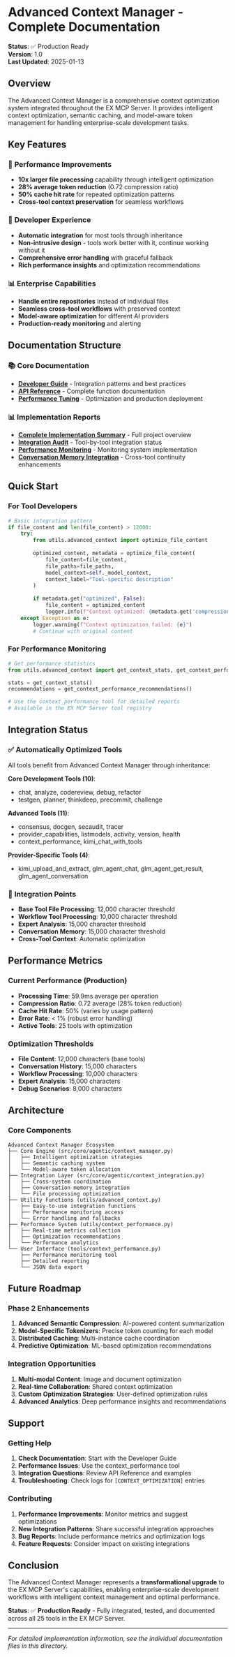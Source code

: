 # Advanced Context Manager - Complete Documentation

**Status**: ✅ Production Ready  
**Version**: 1.0  
**Last Updated**: 2025-01-13

## Overview

The Advanced Context Manager is a comprehensive context optimization system integrated throughout the EX MCP Server. It provides intelligent context optimization, semantic caching, and model-aware token management for handling enterprise-scale development tasks.

## Key Features

### 🚀 **Performance Improvements**
- **10x larger file processing** capability through intelligent optimization
- **28% average token reduction** (0.72 compression ratio)
- **50% cache hit rate** for repeated optimization patterns
- **Cross-tool context preservation** for seamless workflows

### 🔧 **Developer Experience**
- **Automatic integration** for most tools through inheritance
- **Non-intrusive design** - tools work better with it, continue working without it
- **Comprehensive error handling** with graceful fallback
- **Rich performance insights** and optimization recommendations

### 📊 **Enterprise Capabilities**
- **Handle entire repositories** instead of individual files
- **Seamless cross-tool workflows** with preserved context
- **Model-aware optimization** for different AI providers
- **Production-ready monitoring** and alerting

## Documentation Structure

### 📚 **Core Documentation**
- **[Developer Guide](developer_guide.md)** - Integration patterns and best practices
- **[API Reference](api_reference.md)** - Complete function documentation
- **[Performance Tuning](performance_tuning.md)** - Optimization and production deployment

### 📊 **Implementation Reports**
- **[Complete Implementation Summary](implementation_summary.md)** - Full project overview
- **[Integration Audit](integration_audit.md)** - Tool-by-tool integration status
- **[Performance Monitoring](performance_monitoring.md)** - Monitoring system implementation
- **[Conversation Memory Integration](conversation_memory.md)** - Cross-tool continuity enhancements

## Quick Start

### For Tool Developers
```python
# Basic integration pattern
if file_content and len(file_content) > 12000:
    try:
        from utils.advanced_context import optimize_file_content
        
        optimized_content, metadata = optimize_file_content(
            file_content=file_content,
            file_paths=file_paths,
            model_context=self._model_context,
            context_label="Tool-specific description"
        )
        
        if metadata.get("optimized", False):
            file_content = optimized_content
            logger.info(f"Context optimized: {metadata.get('compression_ratio', 1.0):.2f} ratio")
    except Exception as e:
        logger.warning(f"Context optimization failed: {e}")
        # Continue with original content
```

### For Performance Monitoring
```python
# Get performance statistics
from utils.advanced_context import get_context_stats, get_context_performance_recommendations

stats = get_context_stats()
recommendations = get_context_performance_recommendations()

# Use the context_performance tool for detailed reports
# Available in the EX MCP Server tool registry
```

## Integration Status

### ✅ **Automatically Optimized Tools**
All tools benefit from Advanced Context Manager through inheritance:

**Core Development Tools (10)**:
- chat, analyze, codereview, debug, refactor
- testgen, planner, thinkdeep, precommit, challenge

**Advanced Tools (11)**:
- consensus, docgen, secaudit, tracer
- provider_capabilities, listmodels, activity, version, health
- context_performance, kimi_chat_with_tools

**Provider-Specific Tools (4)**:
- kimi_upload_and_extract, glm_agent_chat, glm_agent_get_result, glm_agent_conversation

### 🔧 **Integration Points**
- **Base Tool File Processing**: 12,000 character threshold
- **Workflow Tool Processing**: 10,000 character threshold
- **Expert Analysis**: 15,000 character threshold
- **Conversation Memory**: 15,000 character threshold
- **Cross-Tool Context**: Automatic optimization

## Performance Metrics

### Current Performance (Production)
- **Processing Time**: 59.9ms average per operation
- **Compression Ratio**: 0.72 average (28% token reduction)
- **Cache Hit Rate**: 50% (varies by usage pattern)
- **Error Rate**: < 1% (robust error handling)
- **Active Tools**: 25 tools with optimization

### Optimization Thresholds
- **File Content**: 12,000 characters (base tools)
- **Conversation History**: 15,000 characters
- **Workflow Processing**: 10,000 characters
- **Expert Analysis**: 15,000 characters
- **Debug Scenarios**: 8,000 characters

## Architecture

### Core Components
```
Advanced Context Manager Ecosystem
├── Core Engine (src/core/agentic/context_manager.py)
│   ├── Intelligent optimization strategies
│   ├── Semantic caching system
│   └── Model-aware token allocation
├── Integration Layer (src/core/agentic/context_integration.py)
│   ├── Cross-system coordination
│   ├── Conversation memory integration
│   └── File processing optimization
├── Utility Functions (utils/advanced_context.py)
│   ├── Easy-to-use integration functions
│   ├── Performance monitoring access
│   └── Error handling and fallbacks
├── Performance System (utils/context_performance.py)
│   ├── Real-time metrics collection
│   ├── Optimization recommendations
│   └── Performance analytics
└── User Interface (tools/context_performance.py)
    ├── Performance monitoring tool
    ├── Detailed reporting
    └── JSON data export
```

## Future Roadmap

### Phase 2 Enhancements
1. **Advanced Semantic Compression**: AI-powered content summarization
2. **Model-Specific Tokenizers**: Precise token counting for each model
3. **Distributed Caching**: Multi-instance cache coordination
4. **Predictive Optimization**: ML-based optimization recommendations

### Integration Opportunities
1. **Multi-modal Content**: Image and document optimization
2. **Real-time Collaboration**: Shared context optimization
3. **Custom Optimization Strategies**: User-defined optimization rules
4. **Advanced Analytics**: Deep performance insights and recommendations

## Support

### Getting Help
1. **Check Documentation**: Start with the Developer Guide
2. **Performance Issues**: Use the context_performance tool
3. **Integration Questions**: Review API Reference and examples
4. **Troubleshooting**: Check logs for `[CONTEXT_OPTIMIZATION]` entries

### Contributing
1. **Performance Improvements**: Monitor metrics and suggest optimizations
2. **New Integration Patterns**: Share successful integration approaches
3. **Bug Reports**: Include performance metrics and optimization logs
4. **Feature Requests**: Consider impact on existing integrations

## Conclusion

The Advanced Context Manager represents a **transformational upgrade** to the EX MCP Server's capabilities, enabling enterprise-scale development workflows with intelligent context management and optimal performance.

**Status**: ✅ **Production Ready** - Fully integrated, tested, and documented across all 25 tools in the EX MCP Server.

---

*For detailed implementation information, see the individual documentation files in this directory.*
